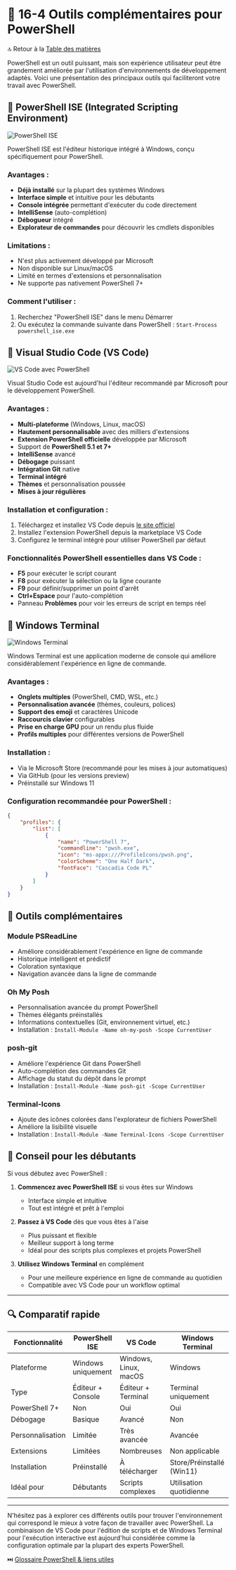 # 🧰 16-4 Outils complémentaires pour PowerShell

🔝 Retour à la [Table des matières](/SOMMAIRE.md)

PowerShell est un outil puissant, mais son expérience utilisateur peut être grandement améliorée par l'utilisation d'environnements de développement adaptés. Voici une présentation des principaux outils qui faciliteront votre travail avec PowerShell.

## 📌 PowerShell ISE (Integrated Scripting Environment)

![PowerShell ISE](https://i.imgur.com/placeholder/400/300)

PowerShell ISE est l'éditeur historique intégré à Windows, conçu spécifiquement pour PowerShell.

### Avantages :
- **Déjà installé** sur la plupart des systèmes Windows
- **Interface simple** et intuitive pour les débutants
- **Console intégrée** permettant d'exécuter du code directement
- **IntelliSense** (auto-complétion)
- **Débogueur** intégré
- **Explorateur de commandes** pour découvrir les cmdlets disponibles

### Limitations :
- N'est plus activement développé par Microsoft
- Non disponible sur Linux/macOS
- Limité en termes d'extensions et personnalisation
- Ne supporte pas nativement PowerShell 7+

### Comment l'utiliser :
1. Recherchez "PowerShell ISE" dans le menu Démarrer
2. Ou exécutez la commande suivante dans PowerShell : `Start-Process powershell_ise.exe`

## 📌 Visual Studio Code (VS Code)

![VS Code avec PowerShell](https://i.imgur.com/placeholder/400/300)

Visual Studio Code est aujourd'hui l'éditeur recommandé par Microsoft pour le développement PowerShell.

### Avantages :
- **Multi-plateforme** (Windows, Linux, macOS)
- **Hautement personnalisable** avec des milliers d'extensions
- **Extension PowerShell officielle** développée par Microsoft
- Support de **PowerShell 5.1 et 7+**
- **IntelliSense** avancé
- **Débogage** puissant
- **Intégration Git** native
- **Terminal intégré**
- **Thèmes** et personnalisation poussée
- **Mises à jour régulières**

### Installation et configuration :
1. Téléchargez et installez VS Code depuis [le site officiel](https://code.visualstudio.com/)
2. Installez l'extension PowerShell depuis la marketplace VS Code
3. Configurez le terminal intégré pour utiliser PowerShell par défaut

### Fonctionnalités PowerShell essentielles dans VS Code :
- **F5** pour exécuter le script courant
- **F8** pour exécuter la sélection ou la ligne courante
- **F9** pour définir/supprimer un point d'arrêt
- **Ctrl+Espace** pour l'auto-complétion
- Panneau **Problèmes** pour voir les erreurs de script en temps réel

## 📌 Windows Terminal

![Windows Terminal](https://i.imgur.com/placeholder/400/300)

Windows Terminal est une application moderne de console qui améliore considérablement l'expérience en ligne de commande.

### Avantages :
- **Onglets multiples** (PowerShell, CMD, WSL, etc.)
- **Personnalisation avancée** (thèmes, couleurs, polices)
- **Support des emoji** et caractères Unicode
- **Raccourcis clavier** configurables
- **Prise en charge GPU** pour un rendu plus fluide
- **Profils multiples** pour différentes versions de PowerShell

### Installation :
- Via le Microsoft Store (recommandé pour les mises à jour automatiques)
- Via GitHub (pour les versions preview)
- Préinstallé sur Windows 11

### Configuration recommandée pour PowerShell :
```json
{
    "profiles": {
        "list": [
            {
                "name": "PowerShell 7",
                "commandline": "pwsh.exe",
                "icon": "ms-appx:///ProfileIcons/pwsh.png",
                "colorScheme": "One Half Dark",
                "fontFace": "Cascadia Code PL"
            }
        ]
    }
}
```

## 📌 Outils complémentaires

### Module PSReadLine
- Améliore considérablement l'expérience en ligne de commande
- Historique intelligent et prédictif
- Coloration syntaxique
- Navigation avancée dans la ligne de commande

### Oh My Posh
- Personnalisation avancée du prompt PowerShell
- Thèmes élégants préinstallés
- Informations contextuelles (Git, environnement virtuel, etc.)
- Installation : `Install-Module -Name oh-my-posh -Scope CurrentUser`

### posh-git
- Améliore l'expérience Git dans PowerShell
- Auto-complétion des commandes Git
- Affichage du statut du dépôt dans le prompt
- Installation : `Install-Module -Name posh-git -Scope CurrentUser`

### Terminal-Icons
- Ajoute des icônes colorées dans l'explorateur de fichiers PowerShell
- Améliore la lisibilité visuelle
- Installation : `Install-Module -Name Terminal-Icons -Scope CurrentUser`

## 📌 Conseil pour les débutants

Si vous débutez avec PowerShell :

1. **Commencez avec PowerShell ISE** si vous êtes sur Windows
   - Interface simple et intuitive
   - Tout est intégré et prêt à l'emploi

2. **Passez à VS Code** dès que vous êtes à l'aise
   - Plus puissant et flexible
   - Meilleur support à long terme
   - Idéal pour des scripts plus complexes et projets PowerShell

3. **Utilisez Windows Terminal** en complément
   - Pour une meilleure expérience en ligne de commande au quotidien
   - Compatible avec VS Code pour un workflow optimal

---

## 🔍 Comparatif rapide

| Fonctionnalité | PowerShell ISE | VS Code | Windows Terminal |
|----------------|---------------|---------|-----------------|
| Plateforme | Windows uniquement | Windows, Linux, macOS | Windows |
| Type | Éditeur + Console | Éditeur + Terminal | Terminal uniquement |
| PowerShell 7+ | Non | Oui | Oui |
| Débogage | Basique | Avancé | Non |
| Personnalisation | Limitée | Très avancée | Avancée |
| Extensions | Limitées | Nombreuses | Non applicable |
| Installation | Préinstallé | À télécharger | Store/Préinstallé (Win11) |
| Idéal pour | Débutants | Scripts complexes | Utilisation quotidienne |

---

N'hésitez pas à explorer ces différents outils pour trouver l'environnement qui correspond le mieux à votre façon de travailler avec PowerShell. La combinaison de VS Code pour l'édition de scripts et de Windows Terminal pour l'exécution interactive est aujourd'hui considérée comme la configuration optimale par la plupart des experts PowerShell.

⏭️ [Glossaire PowerShell & liens utiles](/annexes/16-5-glossaire-powershell.md)
